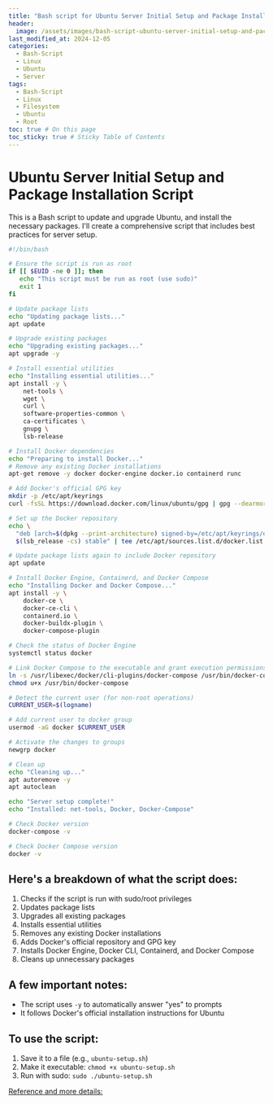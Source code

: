 ```yaml
---
title: "Bash script for Ubuntu Server Initial Setup and Package Installation Script"
header:
  image: /assets/images/bash-script-ubuntu-server-initial-setup-and-package-installation-script.png
last_modified_at: 2024-12-05
categories:
  - Bash-Script
  - Linux
  - Ubuntu
  - Server
tags:
  - Bash-Script
  - Linux
  - Filesystem
  - Ubuntu
  - Root
toc: true # On this page
toc_sticky: true # Sticky Table of Contents
---
```


# Ubuntu Server Initial Setup and Package Installation Script

This is a Bash script to update and upgrade Ubuntu, and install the necessary packages. I'll create a comprehensive script that includes best practices for server setup.

```bash
#!/bin/bash

# Ensure the script is run as root
if [[ $EUID -ne 0 ]]; then
   echo "This script must be run as root (use sudo)" 
   exit 1
fi

# Update package lists
echo "Updating package lists..."
apt update

# Upgrade existing packages
echo "Upgrading existing packages..."
apt upgrade -y

# Install essential utilities
echo "Installing essential utilities..."
apt install -y \
    net-tools \
    wget \
    curl \
    software-properties-common \
    ca-certificates \
    gnupg \
    lsb-release

# Install Docker dependencies
echo "Preparing to install Docker..."
# Remove any existing Docker installations
apt-get remove -y docker docker-engine docker.io containerd runc

# Add Docker's official GPG key
mkdir -p /etc/apt/keyrings
curl -fsSL https://download.docker.com/linux/ubuntu/gpg | gpg --dearmor -o /etc/apt/keyrings/docker.gpg

# Set up the Docker repository
echo \
  "deb [arch=$(dpkg --print-architecture) signed-by=/etc/apt/keyrings/docker.gpg] https://download.docker.com/linux/ubuntu \
  $(lsb_release -cs) stable" | tee /etc/apt/sources.list.d/docker.list > /dev/null

# Update package lists again to include Docker repository
apt update

# Install Docker Engine, Containerd, and Docker Compose
echo "Installing Docker and Docker Compose..."
apt install -y \
    docker-ce \
    docker-ce-cli \
    containerd.io \
    docker-buildx-plugin \
    docker-compose-plugin

# Check the status of Docker Engine
systemctl status docker

# Link Docker Compose to the executable and grant execution permissions.
ln -s /usr/libexec/docker/cli-plugins/docker-compose /usr/bin/docker-compose
chmod u+x /usr/bin/docker-compose

# Detect the current user (for non-root operations)
CURRENT_USER=$(logname)

# Add current user to docker group
usermod -aG docker $CURRENT_USER

# Activate the changes to groups
newgrp docker

# Clean up
echo "Cleaning up..."
apt autoremove -y
apt autoclean

echo "Server setup complete!"
echo "Installed: net-tools, Docker, Docker-Compose"

# Check Docker version
docker-compose -v

# Check Docker Compose version
docker -v

```

## Here's a breakdown of what the script does:

1. Checks if the script is run with sudo/root privileges
2. Updates package lists
3. Upgrades all existing packages
4. Installs essential utilities
5. Removes any existing Docker installations
6. Adds Docker's official repository and GPG key
7. Installs Docker Engine, Docker CLI, Containerd, and Docker Compose
8. Cleans up unnecessary packages

## A few important notes:
- The script uses `-y` to automatically answer "yes" to prompts
- It follows Docker's official installation instructions for Ubuntu

## To use the script:
1. Save it to a file (e.g., `ubuntu-setup.sh`)
2. Make it executable: `chmod +x ubuntu-setup.sh`
3. Run with sudo: `sudo ./ubuntu-setup.sh`


[Reference and more details:](https://moalaaelden.wordpress.com/2022/10/24/install-docker-engine-on-ubuntu-18-04-lts-20-04-lts-21-10-lts-22-04-lts-2/ "MoAlaaElden")